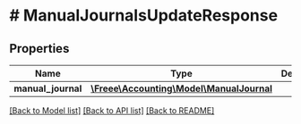 # # ManualJournalsUpdateResponse

## Properties

Name | Type | Description | Notes
------------ | ------------- | ------------- | -------------
**manual_journal** | [**\Freee\Accounting\Model\ManualJournal**](ManualJournal.md) |  | 

[[Back to Model list]](../../README.md#documentation-for-models) [[Back to API list]](../../README.md#documentation-for-api-endpoints) [[Back to README]](../../README.md)


